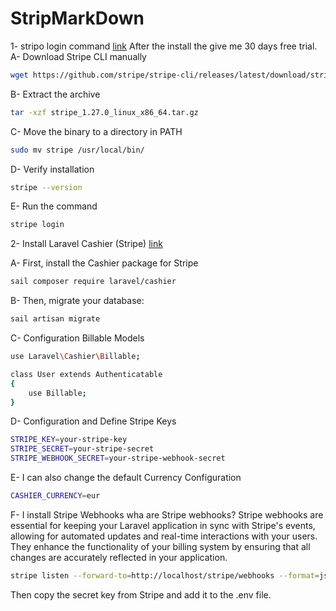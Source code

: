 

# StripMarkDown

1- stripo login command [link](https://github.com/stripo/stripo-cli)
    After the install the give me 30 days free trial.
A- Download Stripe CLI manually  
```bash
wget https://github.com/stripe/stripe-cli/releases/latest/download/stripe_1.27.0_linux_x86_64.tar.gz
```

B- Extract the archive  
```bash
tar -xzf stripe_1.27.0_linux_x86_64.tar.gz
```

C- Move the binary to a directory in PATH  
```bash
sudo mv stripe /usr/local/bin/
```

D- Verify installation  
```bash
stripe --version
```

E- Run the command  
```bash
stripe login
```


2- Install Laravel Cashier (Stripe) [link](https://laravel.com/docs/12.x/billing)

A- First, install the Cashier package for Stripe   
```bash
sail composer require laravel/cashier
```
B- Then, migrate your database:  
```bash
sail artisan migrate
```
C- Configuration Billable Models 
```bash
use Laravel\Cashier\Billable;

class User extends Authenticatable
{
    use Billable;
}
```

D- Configuration and Define Stripe Keys 
```bash
STRIPE_KEY=your-stripe-key
STRIPE_SECRET=your-stripe-secret
STRIPE_WEBHOOK_SECRET=your-stripe-webhook-secret
```

E- I can also change the default  Currency Configuration 
```bash
CASHIER_CURRENCY=eur
```

F- I install Stripe Webhooks 
 wha are Stripe webhooks? Stripe webhooks are essential for keeping your Laravel application in sync with Stripe's events, allowing for automated updates and real-time interactions with your users. They enhance the functionality of your billing system by ensuring that all changes are accurately reflected in your application.
 
```bash
stripe listen --forward-to=http://localhost/stripe/webhooks --format=json
```
Then copy the secret key from Stripe and add it to the .env file.